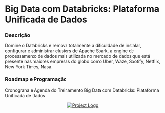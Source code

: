 # Big Data com Databricks: Plataforma Unificada de Dados

### Descrição
Domine o Databricks e remova totalmente a dificuldade de instalar, configurar e administrar clusters de Apache Spark, 
a engine de processamento de dados mais utilizada no mercado de dados que está presente nas maiores empresas do globo 
como Uber, Waze, Spotify, Netflix, New York Times, Nasa.

### Roadmap e Programação
Cronograna e Agenda do Treinamento 
Big Data com Databricks: Plataforma Unificada de Dados

<p align="center">
  <a href="" rel="noopener">
    <img src="https://github.com/tiluan/trn-bigdata-databricks/blob/main/images/roadmap-databricks.excalidraw.png" alt="Project Logo">
 </a>
</p>
